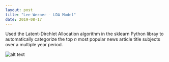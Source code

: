 ```yaml
---
layout: post
title: "Lee Werner - LDA Model"
date: 2019-08-17
---
```


Used the Latent-Dirchlet Allocation algorithm in the sklearn Python libray to automatically categorize the top _n_ most popular
news article title subjects over a multiple year period.

![alt text](https://placekitten.com/300/300 "Text Title")

